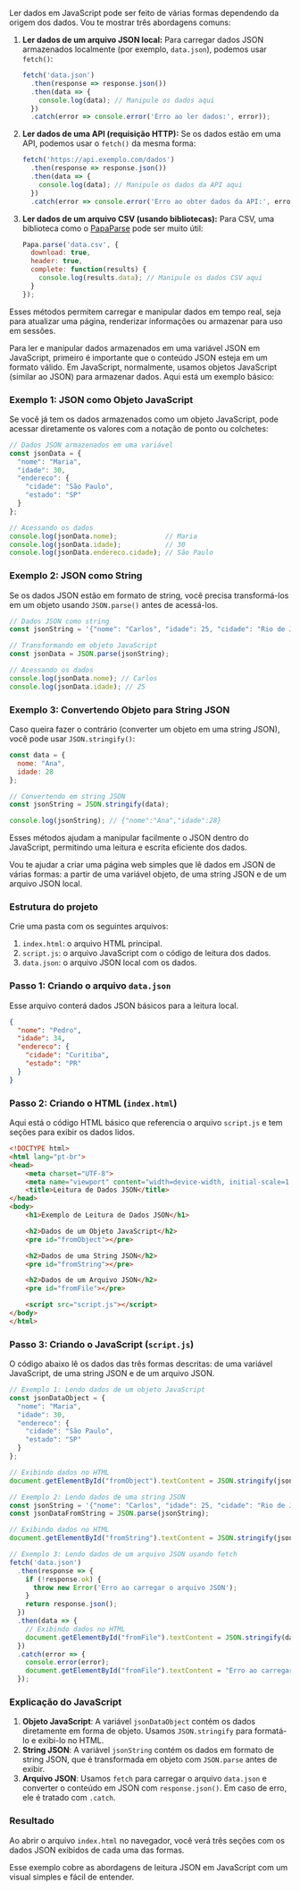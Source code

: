 Ler dados em JavaScript pode ser feito de várias formas dependendo da origem dos dados. Vou te mostrar três abordagens comuns: 

1. **Ler dados de um arquivo JSON local:**
   Para carregar dados JSON armazenados localmente (por exemplo, `data.json`), podemos usar `fetch()`:

   ```javascript
   fetch('data.json')
     .then(response => response.json())
     .then(data => {
       console.log(data); // Manipule os dados aqui
     })
     .catch(error => console.error('Erro ao ler dados:', error));
   ```

2. **Ler dados de uma API (requisição HTTP):**
   Se os dados estão em uma API, podemos usar o `fetch()` da mesma forma:

   ```javascript
   fetch('https://api.exemplo.com/dados')
     .then(response => response.json())
     .then(data => {
       console.log(data); // Manipule os dados da API aqui
     })
     .catch(error => console.error('Erro ao obter dados da API:', error));
   ```

3. **Ler dados de um arquivo CSV (usando bibliotecas):**
   Para CSV, uma biblioteca como o [PapaParse](https://www.papaparse.com/) pode ser muito útil:

   ```javascript
   Papa.parse('data.csv', {
     download: true,
     header: true,
     complete: function(results) {
       console.log(results.data); // Manipule os dados CSV aqui
     }
   });
   ```

Esses métodos permitem carregar e manipular dados em tempo real, seja para atualizar uma página, renderizar informações ou armazenar para uso em sessões.

Para ler e manipular dados armazenados em uma variável JSON em JavaScript, primeiro é importante que o conteúdo JSON esteja em um formato válido. Em JavaScript, normalmente, usamos objetos JavaScript (similar ao JSON) para armazenar dados. Aqui está um exemplo básico:

### Exemplo 1: JSON como Objeto JavaScript
Se você já tem os dados armazenados como um objeto JavaScript, pode acessar diretamente os valores com a notação de ponto ou colchetes:

```javascript
// Dados JSON armazenados em uma variável
const jsonData = {
  "nome": "Maria",
  "idade": 30,
  "endereco": {
    "cidade": "São Paulo",
    "estado": "SP"
  }
};

// Acessando os dados
console.log(jsonData.nome);            // Maria
console.log(jsonData.idade);           // 30
console.log(jsonData.endereco.cidade); // São Paulo
```

### Exemplo 2: JSON como String
Se os dados JSON estão em formato de string, você precisa transformá-los em um objeto usando `JSON.parse()` antes de acessá-los.

```javascript
// Dados JSON como string
const jsonString = '{"nome": "Carlos", "idade": 25, "cidade": "Rio de Janeiro"}';

// Transformando em objeto JavaScript
const jsonData = JSON.parse(jsonString);

// Acessando os dados
console.log(jsonData.nome); // Carlos
console.log(jsonData.idade); // 25
```

### Exemplo 3: Convertendo Objeto para String JSON
Caso queira fazer o contrário (converter um objeto em uma string JSON), você pode usar `JSON.stringify()`:

```javascript
const data = {
  nome: "Ana",
  idade: 28
};

// Convertendo em string JSON
const jsonString = JSON.stringify(data);

console.log(jsonString); // {"nome":"Ana","idade":28}
```

Esses métodos ajudam a manipular facilmente o JSON dentro do JavaScript, permitindo uma leitura e escrita eficiente dos dados.

Vou te ajudar a criar uma página web simples que lê dados em JSON de várias formas: a partir de uma variável objeto, de uma string JSON e de um arquivo JSON local. 

### Estrutura do projeto

Crie uma pasta com os seguintes arquivos:
1. `index.html`: o arquivo HTML principal.
2. `script.js`: o arquivo JavaScript com o código de leitura dos dados.
3. `data.json`: o arquivo JSON local com os dados.

### Passo 1: Criando o arquivo `data.json`

Esse arquivo conterá dados JSON básicos para a leitura local.

```json
{
  "nome": "Pedro",
  "idade": 34,
  "endereco": {
    "cidade": "Curitiba",
    "estado": "PR"
  }
}
```

### Passo 2: Criando o HTML (`index.html`)

Aqui está o código HTML básico que referencia o arquivo `script.js` e tem seções para exibir os dados lidos.

```html
<!DOCTYPE html>
<html lang="pt-br">
<head>
    <meta charset="UTF-8">
    <meta name="viewport" content="width=device-width, initial-scale=1.0">
    <title>Leitura de Dados JSON</title>
</head>
<body>
    <h1>Exemplo de Leitura de Dados JSON</h1>

    <h2>Dados de um Objeto JavaScript</h2>
    <pre id="fromObject"></pre>

    <h2>Dados de uma String JSON</h2>
    <pre id="fromString"></pre>

    <h2>Dados de um Arquivo JSON</h2>
    <pre id="fromFile"></pre>

    <script src="script.js"></script>
</body>
</html>
```

### Passo 3: Criando o JavaScript (`script.js`)

O código abaixo lê os dados das três formas descritas: de uma variável JavaScript, de uma string JSON e de um arquivo JSON.

```javascript
// Exemplo 1: Lendo dados de um objeto JavaScript
const jsonDataObject = {
  "nome": "Maria",
  "idade": 30,
  "endereco": {
    "cidade": "São Paulo",
    "estado": "SP"
  }
};

// Exibindo dados no HTML
document.getElementById("fromObject").textContent = JSON.stringify(jsonDataObject, null, 2);

// Exemplo 2: Lendo dados de uma string JSON
const jsonString = '{"nome": "Carlos", "idade": 25, "cidade": "Rio de Janeiro"}';
const jsonDataFromString = JSON.parse(jsonString);

// Exibindo dados no HTML
document.getElementById("fromString").textContent = JSON.stringify(jsonDataFromString, null, 2);

// Exemplo 3: Lendo dados de um arquivo JSON usando fetch
fetch('data.json')
  .then(response => {
    if (!response.ok) {
      throw new Error('Erro ao carregar o arquivo JSON');
    }
    return response.json();
  })
  .then(data => {
    // Exibindo dados no HTML
    document.getElementById("fromFile").textContent = JSON.stringify(data, null, 2);
  })
  .catch(error => {
    console.error(error);
    document.getElementById("fromFile").textContent = "Erro ao carregar os dados do arquivo JSON";
  });
```

### Explicação do JavaScript

1. **Objeto JavaScript**: A variável `jsonDataObject` contém os dados diretamente em forma de objeto. Usamos `JSON.stringify` para formatá-lo e exibi-lo no HTML.
2. **String JSON**: A variável `jsonString` contém os dados em formato de string JSON, que é transformada em objeto com `JSON.parse` antes de exibir.
3. **Arquivo JSON**: Usamos `fetch` para carregar o arquivo `data.json` e converter o conteúdo em JSON com `response.json()`. Em caso de erro, ele é tratado com `.catch`.

### Resultado

Ao abrir o arquivo `index.html` no navegador, você verá três seções com os dados JSON exibidos de cada uma das formas. 

Esse exemplo cobre as abordagens de leitura JSON em JavaScript com um visual simples e fácil de entender.